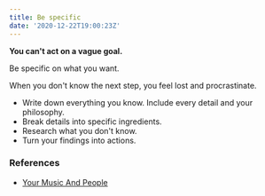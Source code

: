 ```yaml
---
title: Be specific
date: '2020-12-22T19:00:23Z'
---
```


**You can't act on a vague goal.**

Be specific on what you want.

When you don't know the next step, you feel lost and procrastinate.

- Write down everything you know. Include every detail and your philosophy.
- Break details into specific ingredients.
- Research what you don't know.
- Turn your findings into actions.

### References

- [Your Music And People](../books/your-music-and-people)
